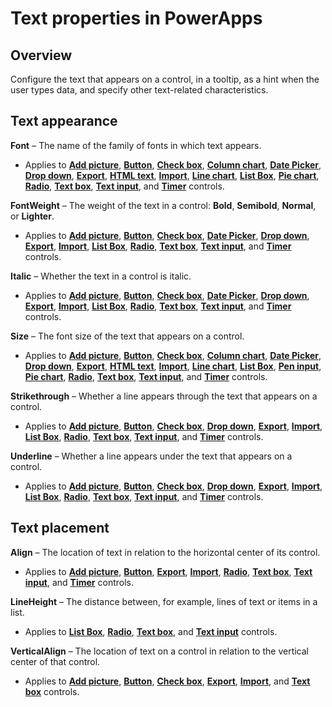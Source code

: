 <properties
    pageTitle="Text properties | Microsoft PowerApps"
    description="Reference material for properties such as Text, Tooltip, and HintText"
    services=""
    suite="powerapps"
    documentationCenter="na"
    authors="aftowen"
    manager="erikre"
    editor=""
    tags=""/>

<tags
   ms.service="powerapps"
   ms.devlang="na"
   ms.topic="article"
   ms.tgt_pltfrm="na"
   ms.workload="na"
   ms.date="03/17/2016"
   ms.author="anneta"/>

# Text properties in PowerApps #

## Overview ##
Configure the text that appears on a control, in a tooltip, as a hint when the user types data, and specify other text-related characteristics.

## Text appearance ##

**Font** – The name of the family of fonts in which text appears.

- Applies to **[Add picture](../controls/control-add-picture.md)**, **[Button](../controls/control-button.md)**, **[Check box](../controls/control-check-box.md)**, **[Column chart](../controls/control-column-line-chart.md)**, **[Date Picker](../controls/control-date-picker.md)**, **[Drop down](../controls/control-drop-down.md)**, **[Export](../controls/control-export-import.md)**, **[HTML text](../controls/control-html-text.md)**, **[Import](../controls/control-export-import.md)**, **[Line chart](../controls/control-column-line-chart.md)**, **[List Box](../controls/control-list-box.md)**, **[Pie chart](../controls/control-pie-chart.md)**, **[Radio](../controls/control-radio.md)**, **[Text box](../controls/control-text-box.md)**, **[Text input](../controls/control-text-input.md)**, and **[Timer](../controls/control-timer.md)** controls.

**FontWeight** – The weight of the text in a control: **Bold**, **Semibold**, **Normal**, or **Lighter**.

- Applies to **[Add picture](../controls/control-add-picture.md)**, **[Button](../controls/control-button.md)**, **[Check box](../controls/control-check-box.md)**, **[Date Picker](../controls/control-date-picker.md)**, **[Drop down](../controls/control-drop-down.md)**, **[Export](../controls/control-export-import.md)**, **[Import](../controls/control-export-import.md)**, **[List Box](../controls/control-list-box.md)**, **[Radio](../controls/control-radio.md)**, **[Text box](../controls/control-text-box.md)**, **[Text input](../controls/control-text-input.md)**, and **[Timer](../controls/control-timer.md)** controls.

**Italic** – Whether the text in a control is italic.

- Applies to **[Add picture](../controls/control-add-picture.md)**, **[Button](../controls/control-button.md)**, **[Check box](../controls/control-check-box.md)**, **[Date Picker](../controls/control-date-picker.md)**, **[Drop down](../controls/control-drop-down.md)**, **[Export](../controls/control-export-import.md)**, **[Import](../controls/control-export-import.md)**, **[List Box](../controls/control-list-box.md)**, **[Radio](../controls/control-radio.md)**, **[Text box](../controls/control-text-box.md)**, **[Text input](../controls/control-text-input.md)**, and **[Timer](../controls/control-timer.md)** controls.

**Size** – The font size of the text that appears on a control.

- Applies to **[Add picture](../controls/control-add-picture.md)**, **[Button](../controls/control-button.md)**, **[Check box](../controls/control-check-box.md)**, **[Column chart](../controls/control-column-line-chart.md)**, **[Date Picker](../controls/control-date-picker.md)**, **[Drop down](../controls/control-drop-down.md)**, **[Export](../controls/control-export-import.md)**, **[HTML text](../controls/control-html-text.md)**, **[Import](../controls/control-export-import.md)**, **[Line chart](../controls/control-column-line-chart.md)**, **[List Box](../controls/control-list-box.md)**, **[Pen input](../controls/control-pen-input.md)**, **[Pie chart](../controls/control-pie-chart.md)**, **[Radio](../controls/control-radio.md)**, **[Text box](../controls/control-text-box.md)**, **[Text input](../controls/control-text-input.md)**, and **[Timer](../controls/control-timer.md)** controls.

**Strikethrough** – Whether a line appears through the text that appears on a control.

- Applies to **[Add picture](../controls/control-add-picture.md)**, **[Button](../controls/control-button.md)**, **[Check box](../controls/control-check-box.md)**, **[Drop down](../controls/control-drop-down.md)**, **[Export](../controls/control-export-import.md)**, **[Import](../controls/control-export-import.md)**, **[List Box](../controls/control-list-box.md)**, **[Radio](../controls/control-radio.md)**, **[Text box](../controls/control-text-box.md)**, **[Text input](../controls/control-text-input.md)**, and **[Timer](../controls/control-timer.md)** controls.

**Underline** – Whether a line appears under the text that appears on a control.

- Applies to **[Add picture](../controls/control-add-picture.md)**, **[Button](../controls/control-button.md)**, **[Check box](../controls/control-check-box.md)**, **[Drop down](../controls/control-drop-down.md)**, **[Export](../controls/control-export-import.md)**, **[Import](../controls/control-export-import.md)**, **[List Box](../controls/control-list-box.md)**, **[Radio](../controls/control-radio.md)**, **[Text box](../controls/control-text-box.md)**, **[Text input](../controls/control-text-input.md)**, and **[Timer](../controls/control-timer.md)** controls.

## Text placement ##

**Align** – The location of text in relation to the horizontal center of its control.

- Applies to **[Add picture](../controls/control-add-picture.md)**, **[Button](../controls/control-button.md)**, **[Export](../controls/control-export-import.md)**, **[Import](../controls/control-export-import.md)**, **[Radio](../controls/control-radio.md)**, **[Text box](../controls/control-text-box.md)**, **[Text input](../controls/control-text-input.md)**, and **[Timer](../controls/control-timer.md)** controls.

**LineHeight** – The distance between, for example, lines of text or items in a list.

- Applies to **[List Box](../controls/control-list-box.md)**, **[Radio](../controls/control-radio.md)**, **[Text box](../controls/control-text-box.md)**, and **[Text input](../controls/control-text-input.md)** controls.

**VerticalAlign** – The location of text on a control in relation to the vertical center of that control.

- Applies to **[Add picture](../controls/control-add-picture.md)**, **[Button](../controls/control-button.md)**, **[Check box](../controls/control-check-box.md)**, **[Export](../controls/control-export-import.md)**, **[Import](../controls/control-export-import.md)**, and **[Text box](../controls/control-text-box.md)** controls.

